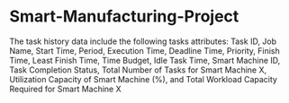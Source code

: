 # Smart-Manufacturing-Project
The task history data include the following tasks attributes:
Task ID, 
Job Name, 
Start Time, 
Period, 
Execution Time, 
Deadline Time, 
Priority, 
Finish Time, 
Least Finish Time, 
Time Budget, 
Idle Task Time, 
Smart Machine ID, 
Task Completion Status, 
Total Number of Tasks for Smart Machine X, 
Utilization Capacity of Smart Machine (%), and
Total Workload Capacity Required for Smart Machine X
